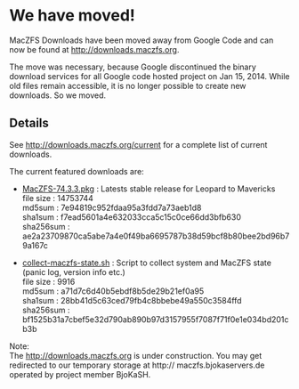 # We have moved! #

MacZFS Downloads have been moved away from Google Code and can now be found at http://downloads.maczfs.org.

The move was necessary, because Google discontinued the binary download services for all Google code hosted project on Jan 15, 2014.  While old files remain accessible, it is no longer possible to create new downloads.  So we moved.


## Details ##

See http://downloads.maczfs.org/current for a complete list of current downloads.

The current featured downloads are:
  * [MacZFS-74.3.3.pkg](http://downloads.maczfs.org/detail=22) : Latests stable release for Leopard to Mavericks<br>file size : 14753744<br>md5sum    : 7e94819c952fdaa95a3fdd7a73aeb1d8<br>sha1sum   : f7ead5601a4e632033cca5c15c0ce66dd3bfb630<br>sha256sum : ae2a23709870ca5abe7a4e0f49ba6695787b38d59bcf8b80bee2bd96b79a167c<br>
<ul><li><a href='http://downloads.maczfs.org/detail=21'>collect-maczfs-state.sh</a> : Script to collect system and MacZFS state (panic log, version info etc.)<br>file size : 9916<br>md5sum : a71d7c6d40b5ebdf8b5de29b21ef0a95<br>sha1sum : 28bb41d5c63ced79fb4c8bbebe49a550c3584ffd<br>sha256sum : bf1525b31a7cbef5e32d790ab890b97d3157955f7087f71f0e1e034bd201cb3b</li></ul>


Note:<br>
The <a href='http://downloads.maczfs.org'>http://downloads.maczfs.org</a> is under construction.  You may get redirected to our temporary storage at http:// maczfs.bjokaservers.de operated by project member BjoKaSH.